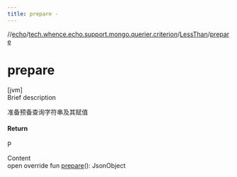 ```yaml
---
title: prepare -
---
```

//[echo](../../index.md)/[tech.whence.echo.support.mongo.querier.criterion](../index.md)/[LessThan](index.md)/[prepare](prepare.md)



# prepare  
[jvm]  
Brief description  


准备预备查询字符串及其赋值



#### Return  


P

  
Content  
open override fun [prepare](prepare.md)(): JsonObject  



